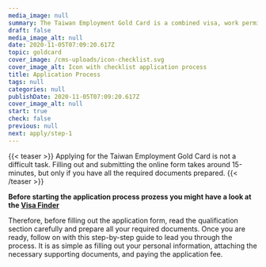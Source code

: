 ```yaml
---
media_image: null
summary: The Taiwan Employment Gold Card is a combined visa, work permit and residence permit launched in 2018 to attract professional talent in Taiwan.
draft: false
media_image_alt: null
date: 2020-11-05T07:09:20.617Z
topic: goldcard
cover_image: /cms-uploads/icon-checklist.svg
cover_image_alt: Icon with checklist application process
title: Application Process
tags: null
categories: null
publishDate: 2020-11-05T07:09:20.617Z
cover_image_alt: null
start: true
check: false
previous: null
next: apply/step-1
---
```


{{< teaser >}}
Applying for the Taiwan Employment Gold Card is not a difficult task. Filling out and submitting the online form takes around 15-minutes, but only if you have all the required documents prepared. 
{{< /teaser >}}

**Before starting the application process prozess you might have a look at the [Visa Finder](/en/qualification/finder)**

Therefore, before filling out the application form, read the qualification section carefully and prepare all your required documents. Once you are ready, follow on with this step-by-step guide to lead you through the process. It is as simple as filling out your personal information, attaching the necessary supporting documents, and paying the application fee.
